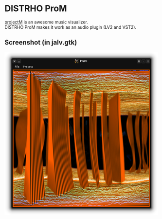# DISTRHO ProM

[projectM](http://projectm.sourceforge.net/) is an awesome music visualizer.<br/>
DISTRHO ProM makes it work as an audio plugin (LV2 and VST2).<br/>

## Screenshot (in jalv.gtk)
![ProM](https://raw.githubusercontent.com/DISTRHO/prom/master/plugins/ProM/Screenshot.png "ProM")<br/>
